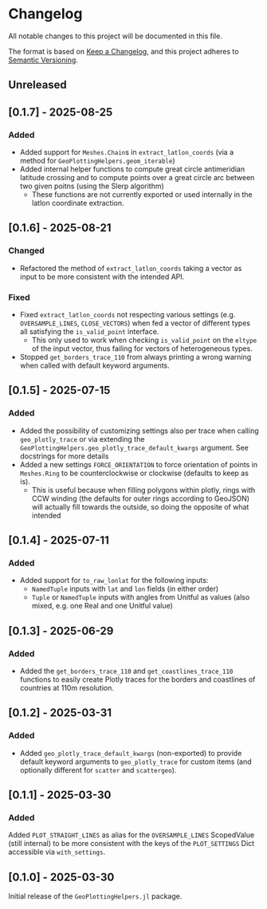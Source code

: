 # Changelog

All notable changes to this project will be documented in this file.

The format is based on [Keep a Changelog](https://keepachangelog.com/en/1.1.0/),
and this project adheres to [Semantic Versioning](https://semver.org/spec/v2.0.0.html).

## Unreleased

## [0.1.7] - 2025-08-25
### Added
- Added support for `Meshes.Chain`s in `extract_latlon_coords` (via a method for `GeoPlottingHelpers.geom_iterable`)
- Added internal helper functions to compute great circle antimeridian latitude crossing and to compute points over a great circle arc between two given poitns (using the Slerp algorithm)
  - These functions are not currently exported or used internally in the latlon coordinate extraction.

## [0.1.6] - 2025-08-21

### Changed
- Refactored the method of `extract_latlon_coords` taking a vector as input to be more consistent with the intended API.

### Fixed
- Fixed `extract_latlon_coords` not respecting various settings (e.g. `OVERSAMPLE_LINES`, `CLOSE_VECTORS`) when fed a vector of different types all satisfying the `is_valid_point` interface.
  - This only used to work when checking `is_valid_point` on the `eltype` of the input vector, thus failing for vectors of heterogeneous types.
- Stopped `get_borders_trace_110` from always printing a wrong warning when called with default keyword arguments.

## [0.1.5] - 2025-07-15

### Added
- Added the possibility of customizing settings also per trace when calling `geo_plotly_trace` or via extending the `GeoPlottingHelpers.geo_plotly_trace_default_kwargs` argument. See docstrings for more details
- Added a new settings `FORCE_ORIENTATION` to force orientation of points in `Meshes.Ring` to be counterclockwise or clockwise (defaults to keep as is). 
  - This is useful because when filling polygons within plotly, rings with CCW winding (the defaults for outer rings according to GeoJSON) will actually fill towards the outside, so doing the opposite of what intended

## [0.1.4] - 2025-07-11
### Added
- Added support for `to_raw_lonlat` for the following inputs:
  - `NamedTuple` inputs with `lat` and `lon` fields (in either order)
  - `Tuple` or `NamedTuple` inputs with angles from Unitful as values (also mixed, e.g. one Real and one Unitful value)

## [0.1.3] - 2025-06-29
### Added
- Added the `get_borders_trace_110` and `get_coastlines_trace_110` functions to easily create Plotly traces for the borders and coastlines of countries at 110m resolution.

## [0.1.2] - 2025-03-31
### Added
- Added `geo_plotly_trace_default_kwargs` (non-exported) to provide default keyword arguments to `geo_plotly_trace` for custom items (and optionally different for `scatter` and `scattergeo`).

## [0.1.1] - 2025-03-30

### Added
Added `PLOT_STRAIGHT_LINES` as alias for the `OVERSAMPLE_LINES` ScopedValue (still internal) to be more consistent with the keys of the `PLOT_SETTINGS` Dict accessible via `with_settings`.

## [0.1.0] - 2025-03-30
Initial release of the `GeoPlottingHelpers.jl` package.